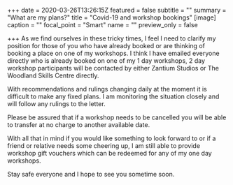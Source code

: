 +++
date = 2020-03-26T13:26:15Z
featured = false
subtitle = ""
summary = "What are my plans?"
title = "Covid-19 and workshop bookings"
[image]
caption = ""
focal_point = "Smart"
name = ""
preview_only = false

+++
As we find ourselves in these tricky times, I feel I need to clarify my position for those of you who have already booked or are thinking of booking a place on one of my workshops. I  think I have emailed everyone directly who is already booked on one of my 1 day workshops, 2 day workshop participants will be contacted by either Zantium Studios or The Woodland Skills Centre directly.

With recommendations and rulings changing daily at the moment it is difficult to make any fixed plans. I am monitoring the situation closely and will follow any rulings to the letter.

Please be assured that if a workshop needs to be cancelled you will be able to transfer at no charge to another available date.

With all that in mind if you would like something to look forward to or if a friend or relative needs some cheering up, I am still able to provide workshop gift vouchers which can be redeemed for any of my one day workshops.

Stay safe everyone and I hope to see you sometime soon.